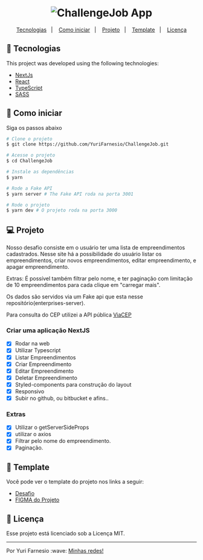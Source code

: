 <h1 align="center">
    <img alt="ChallengeJob App" src="https://user-images.githubusercontent.com/45167583/144250379-6566dd96-2f85-46b9-b499-894961a4a82b.png" />
</h1>

<p align="center">
  <a href="#-tecnologias">Tecnologias</a>&nbsp;&nbsp;&nbsp;|&nbsp;&nbsp;&nbsp;
  <a href="#-como-iniciar">Como iniciar</a>&nbsp;&nbsp;&nbsp;|&nbsp;&nbsp;&nbsp;
  <a href="#-projeto">Projeto</a>&nbsp;&nbsp;&nbsp;|&nbsp;&nbsp;&nbsp;
  <a href="#-template">Template</a>&nbsp;&nbsp;&nbsp;|&nbsp;&nbsp;&nbsp;
  <a href="#-licenca">Licença</a>
</p>

## 🧪 Tecnologias

This project was developed using the following technologies:

- [NextJs](https://nextjs.org/)
- [React](https://reactjs.org)
- [TypeScript](https://www.typescriptlang.org/)
- [SASS](https://sass-lang.com/)

## 🚀 Como iniciar

Siga os passos abaixo

```bash
# Clone o projeto
$ git clone https://github.com/YuriFarnesio/ChallengeJob.git

# Acesse o projeto
$ cd ChallengeJob

# Instale as dependências
$ yarn

# Rode a Fake API
$ yarn server # The Fake API roda na porta 3001

# Rode o projeto
$ yarn dev # O projeto roda na porta 3000
```

## 💻 Projeto

Nosso desafio consiste em o usuário ter uma lista de empreendimentos cadastrados. Nesse site há a possibilidade do usuário listar os empreendimentos, criar novos empreendimentos, editar empreendimento, e apagar empreendimento.

Extras: É possível também filtrar pelo nome, e ter paginação com limitação de 10 empreendimentos para cada clique em "carregar mais".

Os dados são servidos via um Fake api que esta nesse repositório(enterprises-server).

Para consulta do CEP utilizei a API pública [ViaCEP](https://viacep.com.br/)

### Criar uma aplicação NextJS

- [x] Rodar na web
- [x] Utilizar Typescript
- [x] Listar Empreendimentos
- [x] Criar Empreendimento
- [x] Editar Empreendimento
- [x] Deletar Empreendimento
- [x] Styled-components para construção do layout
- [x] Responsivo
- [x] Subir no github, ou bitbucket e afins..

### Extras

- [x] Utilizar o getServerSideProps
- [x] utilizar o axios
- [x] Filtrar pelo nome do empreendimento.
- [x] Paginação.

## 🔖 Template

Você pode ver o template do projeto nos links a seguir:

- [Desafio](https://github.com/MatheusSfalsin/ChallengeJob/blob/main/README.md)
- [FIGMA do Projeto](https://www.figma.com/file/8MFTHBKNLmMVNCedgukVzZ/Desafio?node-id=0%3A1)

## 📝 Licença

Esse projeto está licenciado sob a Licença MIT.

<hr />
<p>Por Yuri Farnesio :wave: <a href="https://linktr.ee/YuriFarnesio">Minhas redes!</a></p>
